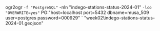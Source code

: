 ogr2ogr `
  -f "PostgreSQL" `
  -nln "indego-stations-status-2024-01" `
  -lco "OVERWRITE=yes" `
  PG:"host=localhost port=5432 dbname=musa_509 user=postgres password=000929" `
  "week02\indego-stations-status-2024-01.geojson"